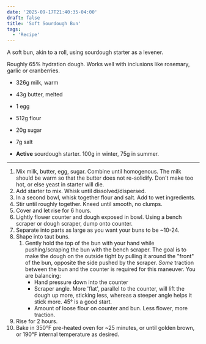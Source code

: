 ```yaml
---
date: '2025-09-17T21:40:35-04:00'
draft: false
title: 'Soft Sourdough Bun'
tags:
  - 'Recipe'
---
```


A soft bun, akin to a roll, using sourdough starter as a levener.

Roughly 65% hydration dough. Works well with inclusions like rosemary, garlic
or cranberries.

* 326g milk, warm
* 43g butter, melted
* 1 egg


* 512g flour
* 20g sugar
* 7g salt
* **Active** sourdough starter. 100g in winter, 75g in summer.

---

1. Mix milk, butter, egg, sugar. Combine until homogenous. The milk should be 
warm so that the butter does not re-solidify. Don't make too hot, or else 
yeast in starter will die.
2. Add starter to mix. Whisk until dissolved/dispersed.
3. In a second bowl, whisk together flour and salt. Add to wet ingredients.
4. Stir until roughly together. Kneed until smooth, no clumps.
5. Cover and let rise for 6 hours.
6. Lightly flower counter and dough exposed in bowl. Using a bench scraper or 
dough scraper, dump onto counter.
7. Separate into parts as large as you want your buns to be ~10-24.
8. Shape into taut buns. 
   1. Gently hold the top of the bun with your hand while pushing/scraping
   the bun with the bench scraper. The goal is to make the dough on the 
   outside tight by pulling it around the "front" of the bun, opposite the side
   pushed by the scraper. *Some* traction between the bun and the counter is 
   required for this maneuver. You are balancing:
      * Hand pressure down into the counter
      * Scraper angle. More 'flat', parallel to the counter, will lift the dough 
      up more, sticking less, whereas a steeper angle helps it stick more. 
      45° is a good start.
      * Amount of loose flour on counter and bun. Less flower, more traction.
9. Rise for 2 hours.
10. Bake in 350°F pre-heated oven for ~25 minutes, or until golden brown, or
190°F internal temperature as desired.